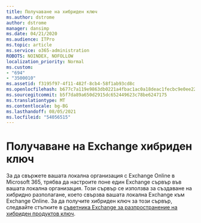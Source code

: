 ```yaml
---
title: Получаване на хибриден ключ
ms.author: dstrome
author: dstrome
manager: dansimp
ms.date: 04/21/2020
ms.audience: ITPro
ms.topic: article
ms.service: o365-administration
ROBOTS: NOINDEX, NOFOLLOW
localization_priority: Normal
ms.custom:
- "694"
- "3500010"
ms.assetid: f3195f97-4f11-482f-8cb4-58f1ab93cd8c
ms.openlocfilehash: b677c7a119e9863db0221a4fbac1ac0a18deac1fecbc9e0ee22333d97144bc3d
ms.sourcegitcommit: b5f7da89a650d2915dc652449623c78be6247175
ms.translationtype: MT
ms.contentlocale: bg-BG
ms.lasthandoff: 08/05/2021
ms.locfileid: "54056515"
---
```

# <a name="getting-an-exchange-hybrid-key"></a>Получаване на Exchange хибриден ключ

За да свържете вашата локална организация с Exchange Online в Microsoft 365, трябва да настроите поне един Exchange сървър във вашата локална организация. Този сървър се използва за създаване на хибридно разполагане, което свързва вашата локална Exchange към Exchange Online. За да получите хибриден ключ за този сървър, следвайте стъпките в [съветника Exchange за разпространение на хибриден продуктов ключ](https://aka.ms/hybridkey).
  